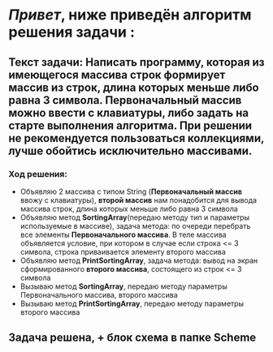 # *Привет*, ниже приведён алгоритм решения задачи :
## Текст задачи: Написать программу, которая из имеющегося массива строк формирует массив из строк, длина которых меньше либо равна 3 символа. Первоначальный массив можно ввести с клавиатуры, либо задать на старте выполнения алгоритма. При решении не рекомендуется пользоваться коллекциями, лучше обойтись исключительно массивами.
### Ход решения:
* Объявляю 2 массива с типом String (**Первоначальный массив** ввожу с клавиатуры), **второй массив** нам понадобится для вывода  массива строк, длина которых меньше либо равна 3 символа
* Объявляю метод **SortingArray**(передаю методу тип и параметры используемые в массиве), задача метода: по очереди перебрать все элементы **Первоначального массива**. В теле массива объявляется условие, при котором в случае если строка <= 3 символа, строка приваивается элементу второго массива
* Объявляю метод **PrintSortingArray**, задача метода: вывод на экран сформированного **второго массива**, состоящего из строк <= 3 символа
* Вызываю метод **SortingArray**, передаю методу параметры Первоначального массива, второго массива
* Вызываю метод **PrintSortingArray**, передаю методу параметры второго массива

## Задача решена, + блок схема в папке Scheme